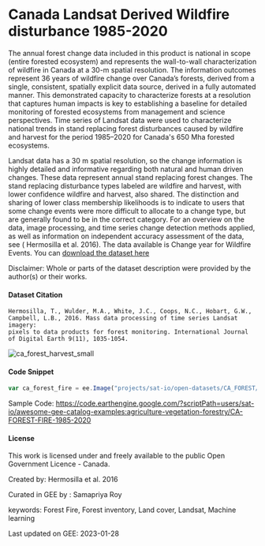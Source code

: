 # Canada Landsat Derived Wildfire disturbance 1985-2020

The annual forest change data included in this product is national in scope (entire forested ecosystem) and represents the wall-to-wall characterization of wildfire in Canada at a 30-m spatial resolution. The information outcomes represent 36 years of wildfire change over Canada’s forests, derived from a single, consistent, spatially explicit data source, derived in a fully automated manner. This demonstrated capacity to characterize forests at a resolution that captures human impacts is key to establishing a baseline for detailed monitoring of forested ecosystems from management and science perspectives. Time series of Landsat data were used to characterize national trends in stand replacing forest disturbances caused by wildfire and harvest for the period 1985–2020 for Canada's 650 Mha forested ecosystems.

Landsat data has a 30 m spatial resolution, so the change information is highly detailed and informative regarding both natural and human driven changes. These data represent annual stand replacing forest changes. The stand replacing disturbance types labeled are wildfire and harvest, with lower confidence wildfire and harvest, also shared. The distinction and sharing of lower class membership likelihoods is to indicate to users that some change events were more difficult to allocate to a change type, but are generally found to be in the correct category. For an overview on the data, image processing, and time series change detection methods applied, as well as information on independent accuracy assessment of the data, see ( Hermosilla et al. 2016). The data available is Change year for Wildfire Events. You can [download the dataset here](https://opendata.nfis.org/downloads/forest_change/CA_Forest_Fire_1985-2020.zip)


Disclaimer: Whole or parts of the dataset description were provided by the author(s) or their works.


#### Dataset Citation

```
Hermosilla, T., Wulder, M.A., White, J.C., Coops, N.C., Hobart, G.W., Campbell, L.B., 2016. Mass data processing of time series Landsat imagery:
pixels to data products for forest monitoring. International Journal of Digital Earth 9(11), 1035-1054.
```

![ca_forest_harvest_small](https://user-images.githubusercontent.com/6677629/215292086-0b98bb65-e49a-479e-9fd4-4422d49e426e.gif)

#### Code Snippet

```js
var ca_forest_fire = ee.Image("projects/sat-io/open-datasets/CA_FOREST/CA_Forest_Fire_1985-2020");
```

Sample Code: https://code.earthengine.google.com/?scriptPath=users/sat-io/awesome-gee-catalog-examples:agriculture-vegetation-forestry/CA-FOREST-FIRE-1985-2020

#### License
This work is licensed under and freely available to the public Open Government Licence - Canada.

Created by: Hermosilla et al. 2016

Curated in GEE by : Samapriya Roy

keywords: Forest Fire, Forest inventory, Land cover, Landsat, Machine learning

Last updated on GEE: 2023-01-28
